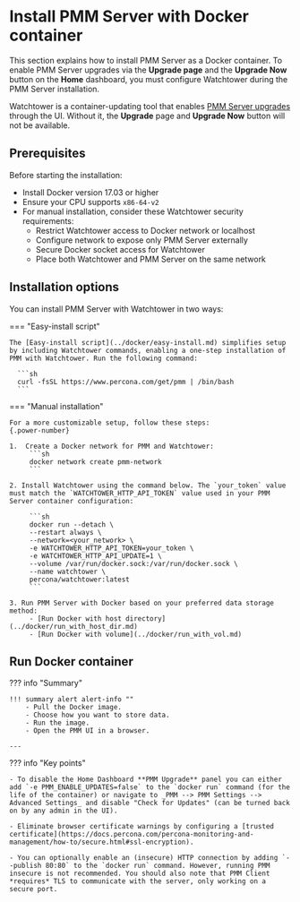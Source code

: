 # Install PMM Server with Docker container

This section explains how to install PMM Server as a Docker container. To enable PMM Server upgrades via the **Upgrade page** and the **Upgrade Now** button on the **Home** dashboard, you must configure Watchtower during the PMM Server installation.

Watchtower is a container-updating tool that enables [PMM Server upgrades](../../../../pmm-upgrade/ui_upgrade.md) through the UI. Without it, the **Upgrade** page and **Upgrade Now** button will not be available.

## Prerequisites

Before starting the installation:

* Install Docker version 17.03 or higher
* Ensure your CPU supports `x86-64-v2`
* For manual installation, consider these Watchtower security requirements:
  - Restrict Watchtower access to Docker network or localhost
  - Configure network to expose only PMM Server externally
  - Secure Docker socket access for Watchtower
  - Place both Watchtower and PMM Server on the same network

## Installation options

You can install PMM Server with Watchtower in two ways:


=== "Easy-install script"

    The [Easy-install script](../docker/easy-install.md) simplifies setup by including Watchtower commands, enabling a one-step installation of PMM with Watchtower. Run the following command:

      ```sh
      curl -fsSL https://www.percona.com/get/pmm | /bin/bash
      ```

=== "Manual installation"

    For a more customizable setup, follow these steps:
    {.power-number}

    1.  Create a Docker network for PMM and Watchtower:
         ```sh
         docker network create pmm-network
         ```

    2. Install Watchtower using the command below. The `your_token` value must match the `WATCHTOWER_HTTP_API_TOKEN` value used in your PMM Server container configuration:

         ```sh
         docker run --detach \
         --restart always \
         --network=<your_network> \
         -e WATCHTOWER_HTTP_API_TOKEN=your_token \
         -e WATCHTOWER_HTTP_API_UPDATE=1 \
         --volume /var/run/docker.sock:/var/run/docker.sock \
         --name watchtower \
         percona/watchtower:latest
         ```

    3. Run PMM Server with Docker based on your preferred data storage method:
         - [Run Docker with host directory](../docker/run_with_host_dir.md)
         - [Run Docker with volume](../docker/run_with_vol.md)


## Run Docker container

??? info "Summary"

    !!! summary alert alert-info ""
        - Pull the Docker image.
        - Choose how you want to store data.
        - Run the image.
        - Open the PMM UI in a browser.

    ---
??? info "Key points"

    - To disable the Home Dashboard **PMM Upgrade** panel you can either add `-e PMM_ENABLE_UPDATES=false` to the `docker run` command (for the life of the container) or navigate to _PMM --> PMM Settings --> Advanced Settings_ and disable "Check for Updates" (can be turned back on by any admin in the UI).

    - Eliminate browser certificate warnings by configuring a [trusted certificate](https://docs.percona.com/percona-monitoring-and-management/how-to/secure.html#ssl-encryption).

    - You can optionally enable an (insecure) HTTP connection by adding `--publish 80:80` to the `docker run` command. However, running PMM insecure is not recommended. You should also note that PMM Client *requires* TLS to communicate with the server, only working on a secure port.
